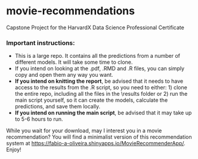 # movie-recommendations
Capstone Project for the HarvardX Data Science Professional Certificate

### Important instructions:

* This is a large repo. It contains all the predictions from a number of different models. It will take some time to clone.
* If you intend on looking at the .pdf, .RMD and .R files, you can simply copy and open them any way you want.
* **If you intend on knitting the report**, be advised that it needs to have access to the results from the .R script, so you need to either: 1) clone the entire repo, including all the files in the \results folder or 2) run the main script yourself, so it can create the models, calculate the predictions, and save them locally.
* **If you intend on running the main script**, be advised that it may take up to 5-6 hours to run.

While you wait for your download, may I interest you in a movie recommendation? You will find a minimalist version of this recommendation system at https://fabio-a-oliveira.shinyapps.io/MovieRecommenderApp/. Enjoy!

